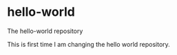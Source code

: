# hello-world
The hello-world repository

This is first time I am changing the hello world repository.
